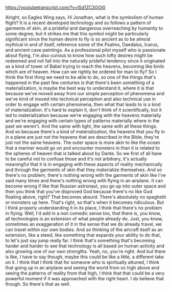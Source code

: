 https://youtubetranscript.com/?v=lSd1ZC3GOj0

 Alright, so Eagles Wing says, Hi Jonathan, what is the symbolism of human flight? It is a recent developed technology and so follows a pattern of garments of skin, at a prideful and dangerous overreaching by humanity to some degree, but it strikes me that this symbol might be particularly significant since the human desire to fly is so ancient as to be almost mythical in and of itself, reference some of the Psalms, Daedalus, Icarus, and ancient cave paintings. As a professional pilot myself who is passionate about flying, I'm also curious to know how such lofty desires might be redeemed and not fall into the naturally prideful tendency since it originated as a kind of tower of Babel trying to reach the heavens, becoming like birds which are of heaven. How can we rightly be ordered for man to fly? So I think the first thing we need to be able to do, so one of the things that's happened in the past few centuries is that there's been something of a materialization, is maybe the best way to understand it, where it is that because we've moved away from our simple perception of phenomena and we've kind of moved into technical perception and also technical use in order to engage with certain phenomena, then what that leads to is a kind of materialization. It's hard to explain it, don't think of it scientifically, but it led to materialization because we're engaging with the heavens materially and we're engaging with certain types of patterns materially where in the past we weren't. And the same with light, the same with all these things. And so because there's a kind of materialization, the heavens that you fly in in a plane are just not the heavens that are described in the Bible, they're just not the same heavens. The outer space is more akin to like the ocean that a mariner would go on and encounter monsters in than it is related to the spheres of heaven that is talked about by Dante. So we first of all have to be careful not to confuse those and it's not arbitrary, it's actually meaningful that it is in engaging with these aspects of reality mechanically and through the garments of skin that they materialize themselves. And so there's no problem, there's nothing wrong with the garments of skin like I've said many times and there's nothing wrong with flying in an airplane. It can become wrong if like that Russian astronaut, you go up into outer space and then you think that you've disproved God because there's no like God floating above, right? That becomes absurd. There's absolutely no spaghetti or monsters up here. That's right, so that's when it becomes ridiculous. But I think properly understanding it in its place, I think that there's no problem in flying. Well, I'd add in a non comedic sense too, that there is, you know, all technologies is an extension of what people already do. Just, you know, sometimes an exaggeration of it in the sense that we do already travel, we can travel within our own bodies. And so thinking of the aircraft itself as an extension, like a steed, like something that expands your ability to do that, to let's just say jump really far. I think that's something that's becoming harder and harder to see that technology is all based on human activity and also growing one of our own strengths. Yeah, no, you're right. And but there is like, I have to say though, maybe this could be like a little, a different take on it. I think that I think that for someone who is spiritually attuned, I think that going up in an airplane and seeing the world from so high above and seeing the patterns of reality from that high, I think that that could be a very powerful moment if it was approached with the right heart. I do believe that though. So there's that as well.